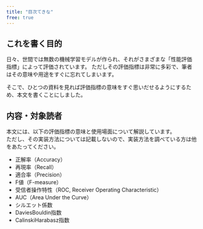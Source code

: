 ```yaml
---
title: "目次てきな"
free: true
---
```

## これを書く目的
日々、世間では無数の機械学習モデルが作られ、それがさまざまな「性能評価指標」によって評価されています。
ただしその評価指標は非常に多彩で、筆者はその意味や用途をすぐに忘れてしまいます。

そこで、ひとつの資料を見れば評価指標の意味をすぐ思いだせるようにするため、本文を書くことにしました。

## 内容・対象読者
本文には、以下の評価指標の意味と使用場面について解説しています。  
ただし、その実装方法については記載しないので、実装方法を調べている方は他をあたってください。
* 正解率（Accuracy）
* 再現率（Recall） 
* 適合率（Precision）
* F値（F-measure）
* 受信者操作特性（ROC, Receiver Operating Characteristic）
* AUC（Area Under the Curve）
* シルエット係数
* DaviesBouldin指数
* CalinskiHarabasz指数